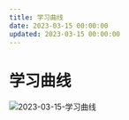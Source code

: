 ```yaml
---
title: 学习曲线
date: 2023-03-15 00:00:00
updated: 2023-03-15 00:00:00
---
```


# 学习曲线

![2023-03-15-学习曲线](assets/2023-03-15-学习曲线.jpeg)

